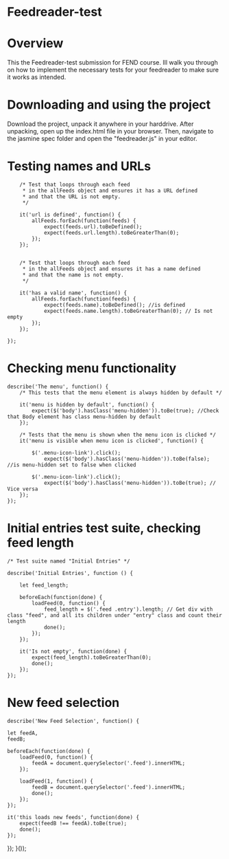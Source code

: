 # Feedreader-test
# Overview
This the Feedreader-test submission for FEND course. Ill walk you through on how to implement the necessary tests for your feedreader to make sure it works as intended.

# Downloading and using the project
Download the project, unpack it anywhere in your harddrive. After unpacking, open up the index.html file in your browser. Then, navigate to the jasmine spec folder and open the "feedreader.js" in your editor.

# Testing names and URLs

        /* Test that loops through each feed
         * in the allFeeds object and ensures it has a URL defined
         * and that the URL is not empty.
         */
		 
		it('url is defined', function() {
			allFeeds.forEach(function(feeds) {
				expect(feeds.url).toBeDefined();
				expect(feeds.url.length).toBeGreaterThan(0);
			});
		});
		

        /* Test that loops through each feed
         * in the allFeeds object and ensures it has a name defined
         * and that the name is not empty.
         */
		 
		it('has a valid name', function() {
			allFeeds.forEach(function(feeds) {
				expect(feeds.name).toBeDefined(); //is defined 
				expect(feeds.name.length).toBeGreaterThan(0); // Is not empty
			});
		});
		
	});
  
# Checking menu functionality

    describe('The menu', function() {
        /* This tests that the menu element is always hidden by default */
		
        it('menu is hidden by default', function() {
            expect($('body').hasClass('menu-hidden')).toBe(true); //Check that Body element has class menu-hidden by default
        });

        /* Tests that the menu is shown when the menu icon is clicked */
        it('menu is visible when menu icon is clicked', function() {

            $('.menu-icon-link').click();
				expect($('body').hasClass('menu-hidden')).toBe(false); //is menu-hidden set to false when clicked

            $('.menu-icon-link').click();
				expect($('body').hasClass('menu-hidden')).toBe(true); // Vice versa
        });
    });
    
# Initial entries test suite, checking feed length
    /* Test suite named "Initial Entries" */

	describe('Initial Entries', function () {
		
		let feed_length;
		
		beforeEach(function(done) {
			loadFeed(0, function() {
				feed_length = $('.feed .entry').length; // Get div with class "feed", and all its children under "entry" class and count their length
				done();
			});
		});
		
		it('Is not empty', function(done) {
			expect(feed_length).toBeGreaterThan(0);
			done();
		});
	});

# New feed selection

	describe('New Feed Selection', function() {

	let feedA,
	feedB;

    beforeEach(function(done) {
        loadFeed(0, function() {
            feedA = document.querySelector('.feed').innerHTML;
        });

        loadFeed(1, function() {
            feedB = document.querySelector('.feed').innerHTML;
            done();
        });
    });

    it('this loads new feeds', function(done) {
        expect(feedB !== feedA).toBe(true);
        done();
    });
});
}());
